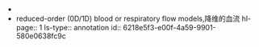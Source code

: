 -
- reduced-order (0D/1D) blood or respiratory flow models,降维的血流
  hl-page:: 1
  ls-type:: annotation
  id:: 6218e5f3-e00f-4a59-9901-580e0638fc9c